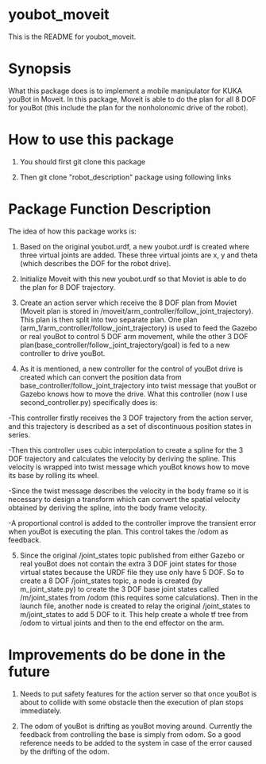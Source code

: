 # youbot_moveit
This is the README for youbot_moveit.

# Synopsis
What this package does is to implement a mobile manipulator for KUKA youBot in Moveit. In this package, Moveit is able to do the plan for all 8 DOF for youBot (this include the plan for the nonholonomic drive of the robot).

# How to use this package
1. You should first git clone this package

2. Then git clone "robot_description" package using following links

# Package Function Description
The idea of how this package works is:
1. Based on the original youbot.urdf, a new youbot.urdf is created where three virtual joints are added. These three virtual joints are x, y and theta (which describes the DOF for the robot drive). 

2. Initialize Moveit with this new youbot.urdf so that Moviet is able to do the plan for 8 DOF trajectory.

3. Create an action server which receive the 8 DOF plan from Moviet (Moveit plan is stored in /moveit/arm_controller/follow_joint_trajectory). This plan is then split into two separate plan. One plan (arm_1/arm_controller/follow_joint_trajectory) is used to feed the Gazebo or real youBot to control 5 DOF arm movement, while the other 3 DOF plan(base_controller/follow_joint_trajectory/goal) is fed to a new controller to drive youBot.

4. As it is mentioned, a new controller for the control of youBot drive is created which can convert the position data from base_controller/follow_joint_trajectory into twist message that youBot or Gazebo knows how to move the drive. What this controller (now I use second_controller.py)
specifically does is:

-This controller firstly receives the 3 DOF trajectory from the action server, and this trajectory is described as a set of discontinuous position states in series. 

-Then this controller uses cubic interpolation to create a spline for the 3 DOF trajectory and calculates the velocity by deriving the spline. This velocity is wrapped into twist message which youBot knows how to move its base by rolling its wheel. 

-Since the twist message describes the velocity in the body frame so it is necessary to design a transform which can convert the spatial velocity obtained by deriving the spline, into the body frame velocity.

-A proportional control is added to the controller improve the transient error when youBot is executing the plan. This control takes the /odom as feedback.

5. Since the original /joint_states topic published from either Gazebo or real youBot does not contain the extra 3 DOF joint states for those virtual states because the URDF file they use only have 5 DOF. So to create a 8 DOF /joint_states topic, a node is created (by m_joint_state.py) to create the 3 DOF base joint states called /m/joint_states from /odom (this requires some calculations). Then in the launch file, another node is created to relay the original /joint_states to m/joint_states to add 5 DOF to it. This help create a whole tf tree from /odom to virtual joints and then to the end effector on the arm. 

  
# Improvements do be done in the future
1. Needs to put safety features for the action server so that once youBot is about to collide with some obstacle then the execution of plan stops immediately. 

2. The odom of youBot is drifting as youBot moving around. Currently the feedback from controlling the base is simply from odom. So a good reference needs to be added to the system in case of the error caused by the drifting of the odom.


